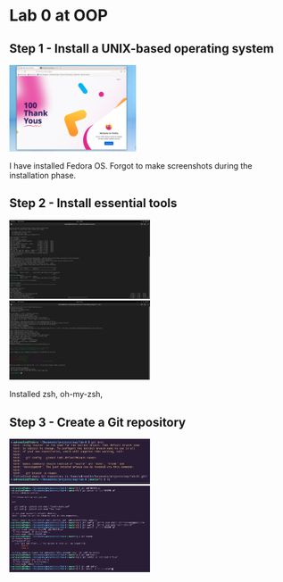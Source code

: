 # Lab 0 at OOP

## Step 1 - Install a UNIX-based operating system

<img src="media/1.png" width="45%" height="45%">

I have installed Fedora OS. Forgot to make screenshots during the installation phase. 

## Step 2 - Install essential tools

<img src="media/2.png" width="50%" height="50%">
<img src="media/3.png" width="50%" height="50%">

Installed zsh, oh-my-zsh, 

## Step 3 - Create a Git repository

<img src="media/4.png" width="50%" height="50%">
<img src="media/5.png" width="50%" height="50%">